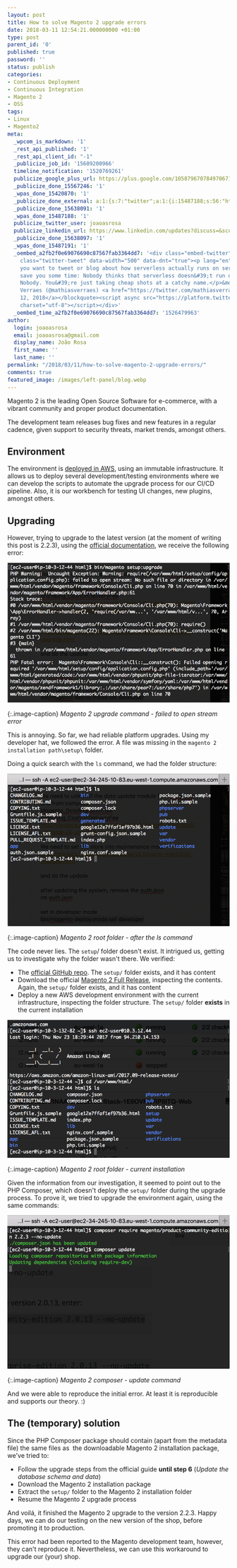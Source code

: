 ```yaml
---
layout: post
title: How to solve Magento 2 upgrade errors
date: 2018-03-11 12:54:21.000000000 +01:00
type: post
parent_id: '0'
published: true
password: ''
status: publish
categories:
- Continuous Deployment
- Continuous Integration
- Magento 2
- OSS
tags:
- Linux
- Magento2
meta:
  _wpcom_is_markdown: '1'
  _rest_api_published: '1'
  _rest_api_client_id: "-1"
  _publicize_job_id: '15609200966'
  timeline_notification: '1520769261'
  publicize_google_plus_url: https://plus.google.com/105879670784970671735/posts/8btbv89ZeT7
  _publicize_done_15567246: '1'
  _wpas_done_15420870: '1'
  _publicize_done_external: a:1:{s:7:"twitter";a:1:{i:15487188;s:56:"https://twitter.com/joaoasrosa/status/972802946042867713";}}
  _publicize_done_15638091: '1'
  _wpas_done_15487188: '1'
  publicize_twitter_user: joaoasrosa
  publicize_linkedin_url: https://www.linkedin.com/updates?discuss=&scope=27794317&stype=M&topic=6378568641138421760&type=U&a=71My
  _publicize_done_15638097: '1'
  _wpas_done_15487191: '1'
  _oembed_a2fb2f0e69076690c87567fab3364dd7: '<div class="embed-twitter"><blockquote
    class="twitter-tweet" data-width="500" data-dnt="true"><p lang="en" dir="ltr">If
    you want to tweet or blog about how serverless actually runs on servers, let me
    save you some time: Nobody thinks that serverless doesn&#39;t run on servers.
    Nobody. You&#39;re just taking cheap shots at a catchy name.</p>&mdash; Mathias
    Verraes (@mathiasverraes) <a href="https://twitter.com/mathiasverraes/status/995317295072382976?ref_src=twsrc%5Etfw">May
    12, 2018</a></blockquote><script async src="https://platform.twitter.com/widgets.js"
    charset="utf-8"></script></div>'
  _oembed_time_a2fb2f0e69076690c87567fab3364dd7: '1526479963'
author:
  login: joaoasrosa
  email: joaoasrosa@gmail.com
  display_name: João Rosa
  first_name: ''
  last_name: ''
permalink: "/2018/03/11/how-to-solve-magento-2-upgrade-errors/"
comments: true
featured_image: /images/left-panel/blog.webp
---
```

Magento 2 is the leading Open Source Software for e-commerce, with a vibrant community and proper product documentation.

The development team releases bug fixes and new features in a regular cadence, given support to security threats, market trends, amongst others.

Environment
-----------

The environment is [deployed in AWS](https://anotherlookontech.wordpress.com/2018/01/14/migrate-magento-from-on-premises-to-the-cloud/), using an immutable infrastructure. It allows us to deploy several development/testing environments where we can develop the scripts to automate the upgrade process for our CI/CD pipeline. Also, it is our workbench for testing UI changes, new plugins, amongst others.

Upgrading
---------

However, trying to upgrade to the latest version (at the moment of writing this post is 2.2.3), using the [official documentation](http://devdocs.magento.com/guides/v2.2/comp-mgr/cli/cli-upgrade.html), we receive the following error:

![magento2_upgrade_004](/images/assets/magento2_upgrade_004.png)

{:.image-caption}
*Magento 2 upgrade command - failed to open stream error*

This is annoying. So far, we had reliable platform upgrades. Using my developer hat, we followed the error. A file was missing in the `magento 2 installation path\setup\` folder.

Doing a quick search with the `ls` command, we had the folder structure:

![magento2_upgrade_003](/images/assets/magento2_upgrade_003.png)

{:.image-caption}
*Magento 2 root folder - after the ls command*

The code never lies. The `setup`/ folder doesn't exist. It intrigued us, getting us to investigate why the folder wasn't there. We verified:

*   The [official GitHub repo](https://github.com/magento/magento2/tree/2.2). The `setup/` folder exists, and it has content
*   Download the official [Magento 2 Full Release](https://magento.com/tech-resources/download), inspecting the contents. Again, the `setup/` folder exists, and it has content
*   Deploy a new AWS development environment with the current infrastructure, inspecting the folder structure. The `setup/` folder **exists** in the current installation

![magento2_upgrade_001](/images/assets/magento2_upgrade_001.png)

{:.image-caption}
*Magento 2 root folder - current installation*

Given the information from our investigation, it seemed to point out to the PHP Composer, which doesn't deploy the `setup/` folder during the upgrade process. To prove it, we tried to upgrade the environment again, using the same commands:

![magento2_upgrade_002](/images/assets/magento2_upgrade_002.png)

{:.image-caption}
*Magento 2 composer - update command*

And we were able to reproduce the initial error. At least it is reproducible and supports our theory. :)

The (temporary) solution
------------------------

Since the PHP Composer package should contain (apart from the metadata file) the same files as  the downloadable Magento 2 installation package, we've tried to:

*   Follow the upgrade steps from the official guide **until step 6** (_Update the database schema and data_)
*   Download the Magento 2 installation package
*   Extract the `setup/` folder to the Magento 2 installation folder
*   Resume the Magento 2 upgrade process

And voilá, it finished the Magento 2 upgrade to the version 2.2.3. Happy days, we can do our testing on the new version of the shop, before promoting it to production.

This error had been reported to the Magento development team, however, they can't reproduce it. Nevertheless, we can use this workaround to upgrade our (your) shop.
